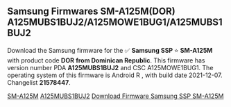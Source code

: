 <h2>Samsung Firmwares SM-A125M(DOR) A125MUBS1BUJ2/A125MOWE1BUG1/A125MUBS1BUJ2</h2>
Download the Samsung firmware for the ✅ <strong>Samsung SSP </strong> ⭐ <strong>SM-A125M</strong> with product code <strong>DOR</strong> <strong> from Dominican Republic</strong>. This firmware has version number PDA <strong>A125MUBS1BUJ2</strong> and CSC A125MOWE1BUG1. The operating system of this firmware is Android R , with build date 2021-12-07. Changelist <strong>21578447</strong>.


[SM-A125M](https://samfirm.shop/samsung/model/SM-A125M)
[A125MUBS1BUJ2](https://samfirm.shop/samsung/pda/A125MUBS1BUJ2)
[Download Firmware Samsung SSP SM-A125M](https://samfirm.shop/samsung/firmware/481965)
